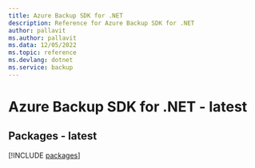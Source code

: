 ```yaml
---
title: Azure Backup SDK for .NET
description: Reference for Azure Backup SDK for .NET
author: pallavit
ms.author: pallavit
ms.data: 12/05/2022
ms.topic: reference
ms.devlang: dotnet
ms.service: backup
---
```

# Azure Backup SDK for .NET - latest
## Packages - latest
[!INCLUDE [packages](backup-index.md)]